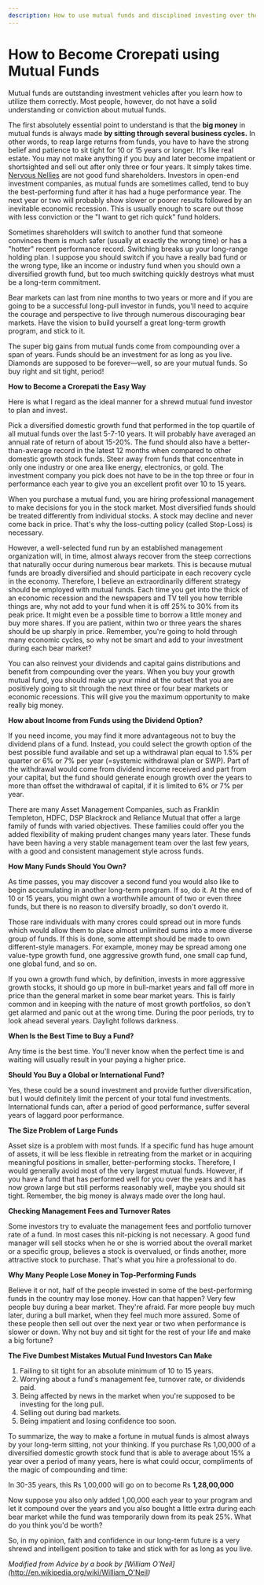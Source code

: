 ```yaml
---
description: How to use mutual funds and disciplined investing over the years, to let compounding generate wealth over long term
---
```


# How to Become Crorepati using Mutual Funds

Mutual funds are outstanding investment vehicles after you learn how to utilize them correctly. Most people, however, do not have a solid understanding or conviction about mutual funds.

The first absolutely essential point to understand is that the **big money** in mutual funds is always made **by sitting through several business cycles.** In other words, to reap large returns from funds, you have to have the strong belief and patience to sit tight for 10 or 15 years or longer. It's like real estate. You may not make anything if you buy and later become impatient or shortsighted and sell out after only three or four years. It simply takes time. [Nervous Nellies](http://www.investopedia.com/terms/n/nervousnellie.asp) are not good fund shareholders. Investors in open-end investment companies, as mutual funds are sometimes called, tend to buy the best-performing fund after it has had a huge performance year. The next year or two will probably show slower or poorer results followed by an inevitable economic recession. This is usually enough to scare out those with less conviction or the "I want to get rich quick" fund holders.

Sometimes shareholders will switch to another fund that someone convinces them is much safer (usually at exactly the wrong time) or has a "hotter" recent performance record. Switching breaks up your long-range holding plan. I suppose you should switch if you have a really bad fund or the wrong type, like an income or industry fund when you should own a diversified growth fund, but too much switching quickly destroys what must be a long-term commitment.

Bear markets can last from nine months to two years or more and if you are going to be a successful long-pull investor in funds, you'll need to acquire the courage and perspective to live through numerous discouraging bear markets. Have the vision to build yourself a great long-term growth program, and stick to it.

The super big gains from mutual funds come from compounding over a span of years. Funds should be an investment for as long as you live. Diamonds are supposed to be forever—well, so are your mutual funds. So buy right and sit tight, period!

**How to Become a Crorepati the Easy Way**

Here is what I regard as the ideal manner for a shrewd mutual fund investor to plan and invest.

Pick a diversified domestic growth fund that performed in the top quartile of all mutual funds over the last 5-7-10 years. It will probably have averaged an annual rate of return of about 15-20%. The fund should also have a better-than-average record in the latest 12 months when compared to other domestic growth stock funds. Steer away from funds that concentrate in only one industry or one area like energy, electronics, or gold. The investment company you pick does not have to be in the top three or four in performance each year to give you an excellent profit over 10 to 15 years.

When you purchase a mutual fund, you are hiring professional management to make decisions for you in the stock market. Most diversified funds should be treated differently from individual stocks. A stock may decline and never come back in price. That's why the loss-cutting policy (called Stop-Loss) is necessary.

However, a well-selected fund run by an established management organization will, in time, almost always recover from the steep corrections that naturally occur during numerous bear markets. This is because mutual funds are broadly diversified and should participate in each recovery cycle in the economy. Therefore, I believe an extraordinarily different strategy should be employed with mutual funds. Each time you get into the thick of an economic recession and the newspapers and TV tell you how terrible things are, why not add to your fund when it is off 25% to 30% from its peak price. It might even be a possible time to borrow a little money and buy more shares. If you are patient, within two or three years the shares should be up sharply in price. Remember, you're going to hold through many economic cycles, so why not be smart and add to your investment during each bear market?

You can also reinvest your dividends and capital gains distributions and benefit from compounding over the years. When you buy your growth mutual fund, you should make up your mind at the outset that you are positively going to sit through the next three or four bear markets or economic recessions. This will give you the maximum opportunity to make really big money.

**How about Income from Funds using the Dividend Option?**

If you need income, you may find it more advantageous not to buy the dividend plans of a fund. Instead, you could select the growth option of the best possible fund available and set up a withdrawal plan equal to 1.5% per quarter or 6% or 7% per year (=systemic withdrawal plan or SWP). Part of the withdrawal would come from dividend income received and part from your capital, but the fund should generate enough growth over the years to more than offset the withdrawal of capital, if it is limited to 6% or 7% per year.

There are many Asset Management Companies, such as Franklin Templeton, HDFC, DSP Blackrock and Reliance Mutual that offer a large family of funds with varied objectives. These families could offer you the added flexibility of making prudent changes many years later. These funds have been having a very stable management team over the last few years, with a good and consistent management style across funds.

**How Many Funds Should You Own?**

As time passes, you may discover a second fund you would also like to begin accumulating in another long-term program. If so, do it. At the end of 10 or 15 years, you might own a worthwhile amount of two or even three funds, but there is no reason to diversify broadly, so don't overdo it.

Those rare individuals with many crores could spread out in more funds which would allow them to place almost unlimited sums into a more diverse group of funds. If this is done, some attempt should be made to own different-style managers. For example, money may be spread among one value-type growth fund, one aggressive growth fund, one small cap fund, one global fund, and so on.

If you own a growth fund which, by definition, invests in more aggressive growth stocks, it should go up more in bull-market years and fall off more in price than the general market in some bear market years. This is fairly common and in keeping with the nature of most growth portfolios, so don't get alarmed and panic out at the wrong time. During the poor periods, try to look ahead several years. Daylight follows darkness.

**When Is the Best Time to Buy a Fund?**

Any time is the best time. You'll never know when the perfect time is and waiting will usually result in your paying a higher price.

**Should You Buy a Global or International Fund?**

Yes, these could be a sound investment and provide further diversification, but I would definitely limit the percent of your total fund investments. International funds can, after a period of good performance, suffer several years of laggard poor performance.

**The Size Problem of Large Funds**

Asset size is a problem with most funds. If a specific fund has huge amount of assets, it will be less flexible in retreating from the market or in acquiring meaningful positions in smaller, better-performing stocks. Therefore, I would generally avoid most of the very largest mutual funds. However, if you have a fund that has performed well for you over the years and it has now grown large but still performs reasonably well, maybe you should sit tight. Remember, the big money is always made over the long haul.

**Checking Management Fees and Turnover Rates**

Some investors try to evaluate the management fees and portfolio turnover rate of a fund. In most cases this nit-picking is not necessary. A good fund manager will sell stocks when he or she is worried about the overall market or a specific group, believes a stock is overvalued, or finds another, more attractive stock to purchase. That's what you hire a professional to do.

**Why Many People Lose Money in Top-Performing Funds**

Believe it or not, half of the people invested in some of the best-performing funds in the country may lose money. How can that happen? Very few people buy during a bear market. They're afraid. Far more people buy much later, during a bull market, when they feel much more assured. Some of these people then sell out over the next year or two when performance is slower or down. Why not buy and sit tight for the rest of your life and make a big fortune?

**The Five Dumbest Mistakes Mutual Fund Investors Can Make**

1.  Failing to sit tight for an absolute minimum of 10 to 15 years.
2.  Worrying about a fund's management fee, turnover rate, or dividends paid.
3.  Being affected by news in the market when you're supposed to be investing for the long pull.
4.  Selling out during bad markets.
5.  Being impatient and losing confidence too soon.

To summarize, the way to make a fortune in mutual funds is almost always by your long-term sitting, not your thinking. If you purchase Rs 1,00,000 of a diversified domestic growth stock fund that is able to average about 15% a year over a period of many years, here is what could occur, compliments of the magic of compounding and time:

In 30-35 years, this Rs 1,00,000 will go on to become Rs **1,28,00,000**

Now suppose you also only added 1,00,000 each year to your program and let it compound over the years and you also bought a little extra during each bear market while the fund was temporarily down from its peak 25%. What do you think you'd be worth?

So, in my opinion, faith and confidence in our long-term future is a very shrewd and intelligent position to take and stick with for as long as you live.

*Modified from Advice by a book by \[William O'Neil\](*<http://en.wikipedia.org/wiki/William_O'Neil>*)*
